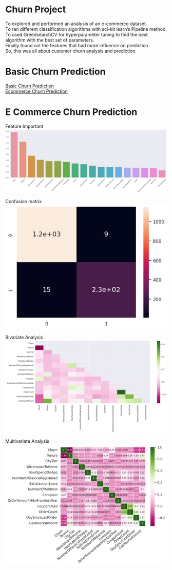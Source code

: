 # Churn Project     
To explored and performed an analysis of an e-commerce dataset.     
To ran different classification algorithms with sci-kit learn’s Pipeline method.     
To used GreedsearchCV for hyperparameter tuning to find the best algorithm with the best set of parameters.     
Finally found out the features that had more influence on prediction.     
So, this was all about customer churn analysis and prediction.    
# Basic Churn Prediction     
[Basic Churn Prediction](https://github.com/Pinnun/MADT8101-Seminar-in-Advanced-Analytic/blob/11e6edc0f24e0c2aabe3b247ff95acbce688e084/4%20Churn%20Scoring/Raw%20Data/Python/Basic_Churn_Prediction.ipynb)     
[Ecommerce Churn Prediction](https://github.com/Pinnun/MADT8101-Seminar-in-Advanced-Analytic/blob/11e6edc0f24e0c2aabe3b247ff95acbce688e084/4%20Churn%20Scoring/Raw%20Data/Python/E_Commerce_Churn_Prediction.ipynb)
# E Commerce Churn Prediction     
Feature Important     
![CDP Flow](https://github.com/Pinnun/MADT8101-Seminar-in-Advanced-Analytic/blob/106419a858ac5e3e6a88f7dbdcfd4ae9346843c3/4%20Churn%20Scoring/Raw%20Data/FeatureImportant_EcommerceChurn.png)

Confusion matrix     
![CDP Flow](https://github.com/Pinnun/MADT8101-Seminar-in-Advanced-Analytic/blob/106419a858ac5e3e6a88f7dbdcfd4ae9346843c3/4%20Churn%20Scoring/Raw%20Data/Confusion%20matrix.png)

Bivariate Analysis     
![CDP Flow](https://github.com/Pinnun/MADT8101-Seminar-in-Advanced-Analytic/blob/106419a858ac5e3e6a88f7dbdcfd4ae9346843c3/4%20Churn%20Scoring/Raw%20Data/Bivariate%20Analysis.png)

Multivariate Analysis     
![CDP Flow](https://github.com/Pinnun/MADT8101-Seminar-in-Advanced-Analytic/blob/106419a858ac5e3e6a88f7dbdcfd4ae9346843c3/4%20Churn%20Scoring/Raw%20Data/Multivariate%20Analysis.png)

